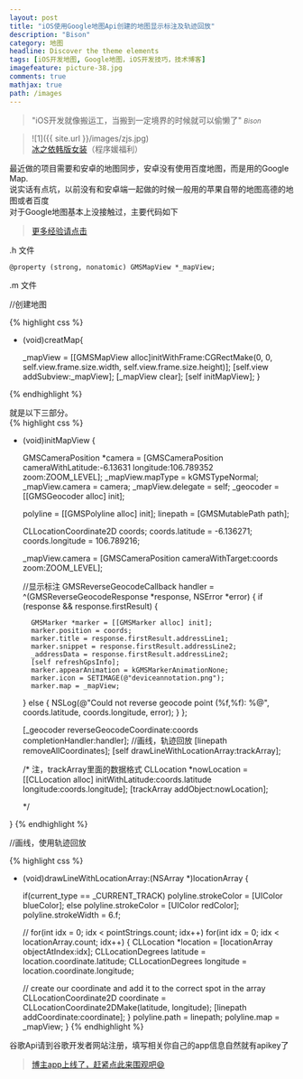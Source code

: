 ```yaml
---
layout: post
title: "iOS使用Google地图Api创建的地图显示标注及轨迹回放"
description: "Bison"
category: 地图
headline: Discover the theme elements
tags: [iOS开发地图, Google地图，iOS开发技巧，技术博客]
imagefeature: picture-38.jpg
comments: true
mathjax: true
path: /images
---
```


>&quot;iOS开发就像搬运工，当搬到一定境界的时候就可以偷懒了&quot;
><small><cite title="Plato">Bison</cite></small>

>![1]({{ site.url }}/images/zjs.jpg)<br>
>[冰之依韩版女装](http://allluckly.taobao.com/)（程序媛福利）

最近做的项目需要和安卓的地图同步，安卓没有使用百度地图，而是用的Google Map.<br>
说实话有点坑，以前没有和安卓端一起做的时候一般用的苹果自带的地图高德的地图或者百度<br>
对于Google地图基本上没接触过，主要代码如下<br>


 > [更多经验请点击](http://www.allluckly.cn/) 

.h 文件



`@property (strong, nonatomic) GMSMapView *_mapView;`




.m 文件


//创建地图<br>

{% highlight css %}

- (void)creatMap{

    _mapView = [[GMSMapView alloc]initWithFrame:CGRectMake(0, 0, self.view.frame.size.width, self.view.frame.size.height)];
    [self.view addSubview:_mapView];
    [_mapView clear];
    [self initMapView];
}

{% endhighlight %}


就是以下三部分。<br>
{% highlight css %}

- (void)initMapView
{

    GMSCameraPosition *camera = [GMSCameraPosition cameraWithLatitude:-6.13631
    longitude:106.789352
    zoom:ZOOM_LEVEL];
    _mapView.mapType = kGMSTypeNormal;
    _mapView.camera = camera;
    _mapView.delegate = self;
    _geocoder = [[GMSGeocoder alloc] init];

    polyline = [[GMSPolyline alloc] init];
    linepath = [GMSMutablePath path];


    CLLocationCoordinate2D coords;
    coords.latitude = -6.136271;
    coords.longitude = 106.789216;


    _mapView.camera = [GMSCameraPosition cameraWithTarget:coords
    zoom:ZOOM_LEVEL];

    //显示标注
    GMSReverseGeocodeCallback handler = ^(GMSReverseGeocodeResponse *response,
    NSError *error) {
    if (response && response.firstResult) {

        GMSMarker *marker = [[GMSMarker alloc] init];
        marker.position = coords;
        marker.title = response.firstResult.addressLine1;
        marker.snippet = response.firstResult.addressLine2;
        _addressData = response.firstResult.addressLine2;
        [self refreshGpsInfo];
        marker.appearAnimation = kGMSMarkerAnimationNone;
        marker.icon = SETIMAGE(@"deviceannotation.png");
        marker.map = _mapView;
    } else {
        NSLog(@"Could not reverse geocode point (%f,%f): %@",
        coords.latitude, coords.longitude, error);
    }
    };

    [_geocoder reverseGeocodeCoordinate:coords
    completionHandler:handler];
    //画线，轨迹回放
    [linepath removeAllCoordinates];
    [self drawLineWithLocationArray:trackArray];


    /*
    注，trackArray里面的数据格式
    CLLocation *nowLocation = [[CLLocation alloc] initWithLatitude:coords.latitude longitude:coords.longitude];
    [trackArray addObject:nowLocation];

    */

}
{% endhighlight %}


//画线，使用轨迹回放<br>

{% highlight css %}
- (void)drawLineWithLocationArray:(NSArray *)locationArray
{

    if(current_type == _CURRENT_TRACK)
    polyline.strokeColor = [UIColor blueColor];
    else
    polyline.strokeColor = [UIColor redColor];
    polyline.strokeWidth = 6.f;

    // for(int idx = 0; idx < pointStrings.count; idx++)
    for(int idx = 0; idx < locationArray.count; idx++)
    {
    CLLocation *location = [locationArray objectAtIndex:idx];
    CLLocationDegrees latitude  = location.coordinate.latitude;
    CLLocationDegrees longitude = location.coordinate.longitude;

    // create our coordinate and add it to the correct spot in the array
    CLLocationCoordinate2D coordinate = CLLocationCoordinate2DMake(latitude, longitude);
    [linepath addCoordinate:coordinate];
    }
    polyline.path = linepath;
    polyline.map = _mapView;
}
{% endhighlight %}


谷歌Api请到谷歌开发者网站注册，填写相关你自己的app信息自然就有apikey了<br>


> [博主app上线了，赶紧点此来围观吧😄](https://itunes.apple.com/us/app/it-blog-zi-xueios-kai-fa-jin/id1067787090?l=zh&ls=1&mt=8)<br>

